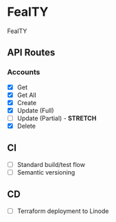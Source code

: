 # FealTY

FealTY

## API Routes

### Accounts

- [x] Get
- [x] Get All
- [x] Create
- [x] Update (Full)
- [ ] Update (Partial) - **STRETCH**
- [x] Delete

## CI

- [ ] Standard build/test flow
- [ ] Semantic versioning

## CD

- [ ] Terraform deployment to Linode

